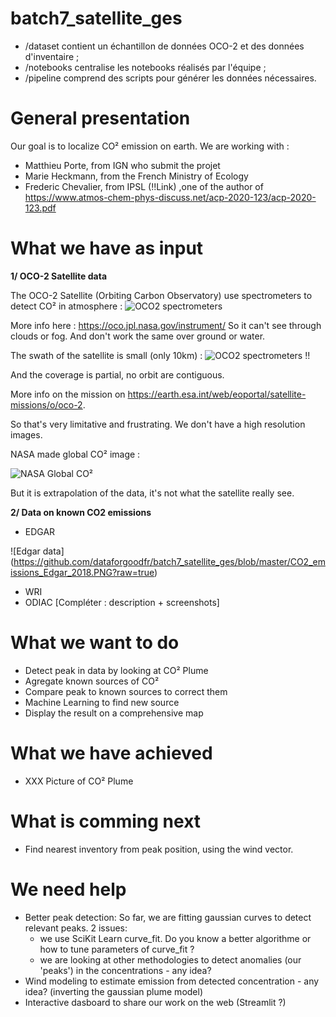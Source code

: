 # batch7_satellite_ges

* /dataset contient un échantillon de données OCO-2 et des données d'inventaire ;
* /notebooks centralise les notebooks réalisés par l'équipe ;
* /pipeline comprend des scripts pour générer les données nécessaires.

# General presentation

Our goal is to localize CO² emission on earth.
We are working with :
- Matthieu Porte, from IGN who submit the projet
- Marie Heckmann, from the French Ministry of Ecology
- Frederic Chevalier, from IPSL (!!Link) ,one of the author of <https://www.atmos-chem-phys-discuss.net/acp-2020-123/acp-2020-123.pdf>


# What we have as input

**1/ OCO-2 Satellite data**

The OCO-2 Satellite (Orbiting Carbon Observatory) use spectrometers to detect CO² in atmosphere :
![OCO2 spectrometers](https://oco.jpl.nasa.gov/media/uploads/2019/05/07/oco_column.jpg)

More info here : <https://oco.jpl.nasa.gov/instrument/>
So it can't see through clouds or fog. And don't work the same over ground or water.

The swath of the satellite is small (only 10km) :
![OCO2 spectrometers](https://scx1.b-cdn.net/csz/news/800/2020/3-nasasatellit.jpg)
!!

And the coverage is partial, no orbit are contiguous.

More info on the mission on <https://earth.esa.int/web/eoportal/satellite-missions/o/oco-2>.

So that's very limitative and frustrating. We don't have a high resolution images.

NASA made global CO² image :

![NASA Global CO²](https://www.jpl.nasa.gov/images/oco/20090219/sinks-browse.jpg)

But it is extrapolation of the data, it's not what the satellite really see.

**2/ Data on known CO2 emissions**

- EDGAR

![Edgar data] (https://github.com/dataforgoodfr/batch7_satellite_ges/blob/master/CO2_emissions_Edgar_2018.PNG?raw=true)

- WRI
- ODIAC
[Compléter : description + screenshots]

# What we want to do

- Detect peak in data by looking at CO² Plume
- Agregate known sources of CO²
- Compare peak to known sources to correct them
- Machine Learning to find new source
- Display the result on a comprehensive map

# What we have achieved

- XXX Picture of CO² Plume

# What is comming next

- Find nearest inventory from peak position, using the wind vector.

# We need help

- Better peak detection: So far, we are fitting gaussian curves to detect relevant peaks. 2 issues:
    - we use SciKit Learn curve_fit. Do you know a better algorithme or how to tune parameters of curve_fit ?
    - we are looking at other methodologies to detect anomalies (our 'peaks') in the concentrations  - any idea? 
- Wind modeling to estimate emission from detected concentration - any idea? (inverting the gaussian plume model)
- Interactive dasboard to share our work on the web (Streamlit ?)
